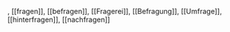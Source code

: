 , [[fragen]], [[befragen]], [[Fragerei]], [[Befragung]], [[Umfrage]], [[hinterfragen]], [[nachfragen]]
